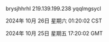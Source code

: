 brysjhhrhl 219.139.199.238 yqqlmgsycl

2024年 10月 26日 星期六 01:20:02 CST

2024年 10月 25日 星期五 17:20:02 GMT
